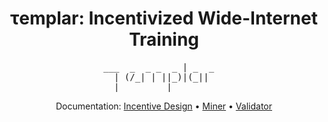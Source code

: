 <div align="center">

# τemplar: Incentivized Wide-Internet Training

</div>

<div align="center">
<pre>
___  _  _ _  _ | _  _  
  | (/_| | ||_)|(_||   
  |         |          
</pre>
</div>
<div align="center">
Documentation: <a href="https://github.com/RaoFoundation/templar/blob/main/docs/incentive_design.md">Incentive Design</a> • <a href="https://github.com/RaoFoundation/templar/blob/main/docs/miner.md">Miner</a> • <a href="https://github.com/RaoFoundation/templar/blob/main/docs/validator.md">Validator</a>
</div>

<!-- ## Quick Start

---

<pre>
/bin/bash -c "$(curl -fsSL https://raw.githubusercontent.com/RaoFoundation/templar/main/scripts/run.sh)"
</pre> -->
